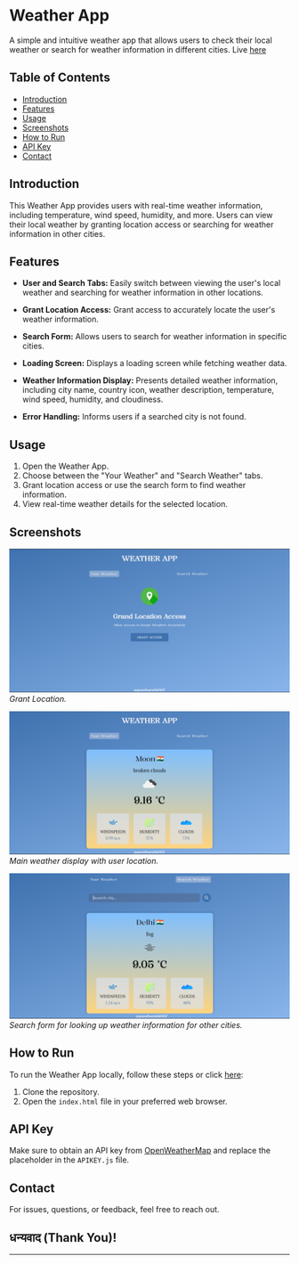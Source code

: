 # Weather App

A simple and intuitive weather app that allows users to check their local weather or search for weather information in different cities.
Live [here](https://weather-app707.netlify.app/)

## Table of Contents

- [Introduction](#introduction)
- [Features](#features)
- [Usage](#usage)
- [Screenshots](#screenshots)
- [How to Run](#how-to-run)
- [API Key](#api-key)
- [Contact](#contact)

## Introduction

This Weather App provides users with real-time weather information, including temperature, wind speed, humidity, and more. Users can view their local weather by granting location access or searching for weather information in other cities.

## Features

- **User and Search Tabs:** Easily switch between viewing the user's local weather and searching for weather information in other locations.

- **Grant Location Access:** Grant access to accurately locate the user's weather information.

- **Search Form:** Allows users to search for weather information in specific cities.

- **Loading Screen:** Displays a loading screen while fetching weather data.

- **Weather Information Display:** Presents detailed weather information, including city name, country icon, weather description, temperature, wind speed, humidity, and cloudiness.

- **Error Handling:** Informs users if a searched city is not found.

## Usage

1. Open the Weather App.
2. Choose between the "Your Weather" and "Search Weather" tabs.
3. Grant location access or use the search form to find weather information.
4. View real-time weather details for the selected location.

## Screenshots

![Screenshot 1](./img/grant-access.png)
*Grant Location.*

![Screenshot 2](./img/your-weather.png)
*Main weather display with user location.*

![Screenshot 2](./img/searched-weather.png)
*Search form for looking up weather information for other cities.*

## How to Run

To run the Weather App locally, follow these steps or click [here](https://weather-app707.netlify.app/):

1. Clone the repository.
2. Open the `index.html` file in your preferred web browser.

## API Key

Make sure to obtain an API key from [OpenWeatherMap](https://openweathermap.org/api) and replace the placeholder in the `APIKEY.js` file.

## Contact

For issues, questions, or feedback, feel free to reach out.

## धन्यवाद (Thank You)!

---
